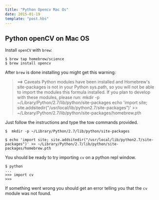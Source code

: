 ```yaml
---
title: "Python Opencv Mac Os"
date: 2015-01-19
template: "post.hbs"
---
```


## Python openCV on Mac OS


Install `openCV` with  `brew`:

```terminal
$ brew tap homebrew/science
$ brew install opencv
```

After `brew` is done installing you might get this warning:

>==> Caveats
Python modules have been installed and Homebrew's site-packages is not
in your Python sys.path, so you will not be able to import the modules
this formula installed. If you plan to develop with these modules,
please run:
  mkdir -p ~/Library/Python/2.7/lib/python/site-packages
  echo 'import site; site.addsitedir("/usr/local/lib/python2.7/site-packages")' >> ~/Library/Python/2.7/lib/python/site-packages/homebrew.pth

Just follow the instructions and type the tow commands provided.

```terminal
$  mkdir -p ~/Library/Python/2.7/lib/python/site-packages

$ echo 'import site; site.addsitedir("/usr/local/lib/python2.7/site-packages")' >> ~/Library/Python/2.7/lib/python/site-packages/homebrew.pth
```

You should be ready to try importing `cv` on a python repl window.

```terminal
$ python
...
>>> import cv
>>> 
```

If something went wrong you should get an error telling you that the `cv` module was not found.


